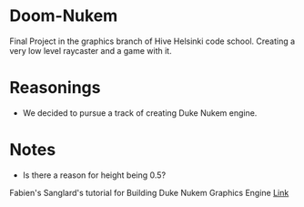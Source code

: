 # Doom-Nukem
Final Project in the graphics branch of Hive Helsinki code school. Creating a very low level raycaster and a game with it.

# Reasonings
- We decided to pursue a track of creating Duke Nukem engine.

# Notes
- Is there a reason for height being 0.5?

Fabien's Sanglard's tutorial for Building Duke Nukem Graphics Engine [Link](https://fabiensanglard.net/duke3d/build_engine_internals.php)
